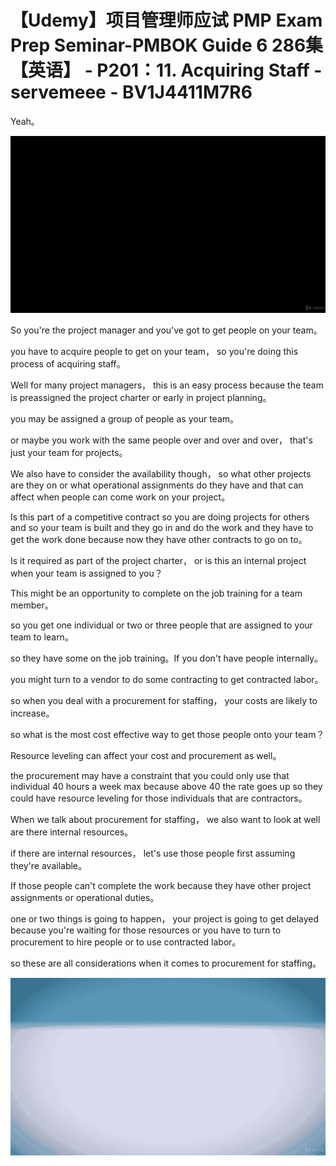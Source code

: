 # 【Udemy】项目管理师应试 PMP Exam Prep Seminar-PMBOK Guide 6  286集【英语】 - P201：11. Acquiring Staff - servemeee - BV1J4411M7R6

Yeah。

![](img/98c4ca00df184de4171a011946950324_1.png)

So you're the project manager and you've got to get people on your team。

 you have to acquire people to get on your team， so you're doing this process of acquiring staff。

Well for many project managers， this is an easy process because the team is preassigned the project charter or early in project planning。

 you may be assigned a group of people as your team。

 or maybe you work with the same people over and over and over， that's just your team for projects。

We also have to consider the availability though， so what other projects are they on or what operational assignments do they have and that can affect when people can come work on your project。

Is this part of a competitive contract so you are doing projects for others and so your team is built and they go in and do the work and they have to get the work done because now they have other contracts to go on to。

Is it required as part of the project charter， or is this an internal project when your team is assigned to you？

This might be an opportunity to complete on the job training for a team member。

 so you get one individual or two or three people that are assigned to your team to learn。

 so they have some on the job training。If you don't have people internally。

 you might turn to a vendor to do some contracting to get contracted labor。

 so when you deal with a procurement for staffing， your costs are likely to increase。

 so what is the most cost effective way to get those people onto your team？

Resource leveling can affect your cost and procurement as well。

 the procurement may have a constraint that you could only use that individual 40 hours a week max because above 40 the rate goes up so they could have resource leveling for those individuals that are contractors。

When we talk about procurement for staffing， we also want to look at well are there internal resources。

 if there are internal resources， let's use those people first assuming they're available。

If those people can't complete the work because they have other project assignments or operational duties。

 one or two things is going to happen， your project is going to get delayed because you're waiting for those resources or you have to turn to procurement to hire people or to use contracted labor。

 so these are all considerations when it comes to procurement for staffing。



![](img/98c4ca00df184de4171a011946950324_3.png)